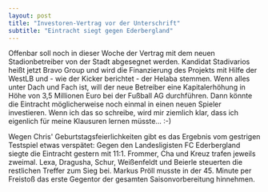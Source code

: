 ```yaml
---
layout: post
title: "Investoren-Vertrag vor der Unterschrift"
subtitle: "Eintracht siegt gegen Ederbergland"
---
```


Offenbar soll noch in dieser Woche der Vertrag mit dem neuen Stadionbetreiber von der Stadt abgesegnet werden. Kandidat Stadivarios heißt jetzt Bravo Group und wird die Finanzierung des Projekts mit Hilfe der WestLB und - wie der Kicker berichtet - der Helaba stemmen. Wenn alles unter Dach und Fach ist, will der neue Betreiber eine Kapitalerhöhung in Höhe von 3,5 Millionen Euro bei der Fußball AG durchführen. Dann könnte die Eintracht möglicherweise noch einmal in einen neuen Spieler investieren. Wenn ich das so schreibe, wird mir ziemlich klar, dass ich eigenlich für meine Klausuren lernen müsste... :-)

Wegen Chris' Geburtstagsfeierlichkeiten gibt es das Ergebnis vom gestrigen Testspiel etwas verspätet: Gegen den Landesligisten FC Ederbergland siegte die Eintracht gestern mit 11:1. Frommer, Cha und Kreuz trafen jeweils zweimal. Lexa, Dragusha, Schur, Weißenfeldt und Beierle steuerten die restlichen Treffer zum Sieg bei. Markus Pröll musste in der 45. Minute per Freistoß das erste Gegentor der gesamten Saisonvorbereitung hinnehmen.
